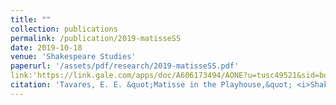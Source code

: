 ```yaml
---
title: ""
collection: publications
permalink: /publication/2019-matisseSS
date: 2019-10-18
venue: 'Shakespeare Studies'
paperurl: '/assets/pdf/research/2019-matisseSS.pdf'
link:'https://link.gale.com/apps/doc/A606173494/AONE?u=tusc49521&sid=bookmark-AONE&xid=620984cf'
citation: 'Tavares, E. E. &quot;Matisse in the Playhouse,&quot; <i>Shakespeare Studies</i> 47: 127-33. doi:10.17613/7n2f-j853'
---
```

